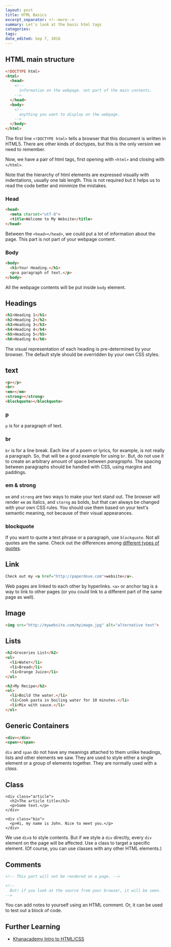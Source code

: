 ```yaml
---
layout: post	
title: HTML Basics
excerpt_separator: <!--more-->
summary: Let's look at the basic html tags
categories:
tags:
date_edited: Sep 7, 2016
---
```





## HTML main structure
```html
<!DOCTYPE html>
<html>
  <head>
    <!-- 
      information on the webpage. not part of the main contents. 
    -->
  </head>
  <body>
    <!-- 
      anything you want to display on the webpage. 
    -->
  </body>
</html>
```
The first line `<!DOCTYPE html>` tells a browser that this document is written in HTML5. There are other kinds of doctypes, but this is the only version we need to remember.

Now, we have a pair of html tags, first opening with `<html>` and closing with `</html>`.

Note that the hierarchy of html elements are expressed visually with indentations, usually one tab length. This is not required but it helps us to read the code better and minimize the mistakes.

### Head
```html
<head>
  <meta charset="utf-8">
  <title>Welcome to My Website</title>
</head>
```
Between the `<head></head>`, we could put a lot of information about the page. This part is not part of your webpage content. 

### Body
```html
<body>
  <h1>Your Heading.</h1>
  <p>a paragraph of text.</p>
</body>
```
All the webpage contents will be put inside `body` element.




## Headings
```html
<h1>Heading 1</h1>
<h2>Heading 2</h2>
<h3>Heading 3</h3>
<h4>Heading 4</h4>
<h5>Heading 5</h5>
<h6>Heading 6</h6>
```
The visual representation of each heading is pre-determined by your browser. The default style should be overridden by your own CSS styles. 




## text
```html
<p></p>
<br>
<em></em>
<strong></strong>
<blockquote></blockquote>
```

### p
`p` is for a paragraph of text.

### br
`br` is for a line break. Each line of a poem or lyrics, for example, is not really a paragraph. So, that will be a good example for using `br`. But, do not use it to create an arbitrary amount of space between *paragraphs*. The spacing between paragraphs should be handled with CSS, using margins and paddings.

### em & strong
`em` and `strong` are two ways to make your text stand out. The browser will render `em` as italics, and `storng` as bolds, but that can always be changed with your own CSS rules. You should use them based on your text's semantic meaning, not because of their visual appearances.

### blockquote
If you want to quote a text phrase or a paragraph, use `blockquote`. Not all quotes are the same. Check out the differences among [different types of quotes](https://www.smashingmagazine.com/2008/06/block-quotes-and-pull-quotes-examples-and-good-practices/).




## Link
```html
Check out my <a href="http://paperdove.com">website</a>.
```
Web pages are linked to each other by hyperlinks. `<a>` or anchor tag is a way to link to other pages (or you could link to a different part of the same page as well). 




## Image
```html
<img src="http://mywebsite.com/myimage.jpg" alt="alternative text">
```




## Lists
```html
<h2>Groceries List</h2>
<ul>
  <li>Water</li>
  <li>Bread</li>
  <li>Orange Juice</li>
</ul>

<h2>My Recipe</h2>
<ol>
  <li>Boild the water.</li>
  <li>Cook pasta in boiling water for 10 minutes.</li> 
  <li>Mix with sauce.</li>
</ol>
```




## Generic Containers

```html
<div></div>
<span></span>
```

`div` and `span` do not have any meanings attached to them unlike headings, lists and other elements we saw. They are used to style either a single element or a group of elements together. They are normally used with a *class*.




## Class
```
<div class="article">
  <h2>The article title</h2>
  <p>Some text.</p>
</div>

<div class="bio">
  <p>Hi, my name is John. Nice to meet you.</p>
</div>
```
We use `div`s to style contents. But if we style a `div` directly, every `div` element on the page will be affected. Use a class to target a specific element. (Of course, you can use classes with any other HTML elements.)



## Comments
```html
<!-- This part will not be rendered on a page. -->

<!--
  But! if you look at the source from your browser, it will be seen.
-->
```
You can add notes to yourself using an HTML comment. Or, it can be used to test out a block of code.




## Further Learning
- [Khanacademy Intro to HTML/CSS](https://www.khanacademy.org/computing/computer-programming/html-css)
